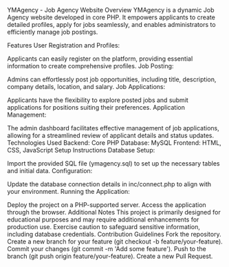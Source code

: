 YMAgency - Job Agency Website
Overview
YMAgency is a dynamic Job Agency website developed in core PHP. It empowers applicants to create detailed profiles, apply for jobs seamlessly, and enables administrators to efficiently manage job postings.

Features
User Registration and Profiles:

Applicants can easily register on the platform, providing essential information to create comprehensive profiles.
Job Posting:

Admins can effortlessly post job opportunities, including title, description, company details, location, and salary.
Job Applications:

Applicants have the flexibility to explore posted jobs and submit applications for positions suiting their preferences.
Application Management:

The admin dashboard facilitates effective management of job applications, allowing for a streamlined review of applicant details and status updates.
Technologies Used
Backend: Core PHP
Database: MySQL
Frontend: HTML, CSS, JavaScript
Setup Instructions
Database Setup:

Import the provided SQL file (ymagency.sql) to set up the necessary tables and initial data.
Configuration:

Update the database connection details in inc/connect.php to align with your environment.
Running the Application:

Deploy the project on a PHP-supported server.
Access the application through the browser.
Additional Notes
This project is primarily designed for educational purposes and may require additional enhancements for production use.
Exercise caution to safeguard sensitive information, including database credentials.
Contribution Guidelines
Fork the repository.
Create a new branch for your feature (git checkout -b feature/your-feature).
Commit your changes (git commit -m 'Add some feature').
Push to the branch (git push origin feature/your-feature).
Create a new Pull Request.
